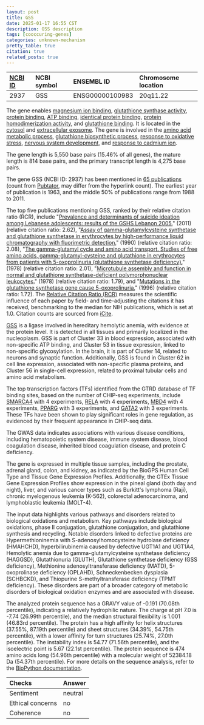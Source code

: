 ```yaml
---
layout: post
title: GSS
date: 2025-01-17 16:55 CST
description: GSS description
tags: [cooccuring-genes]
categories: unknown-mechanism
pretty_table: true
citation: true
related_posts: true
---
```




| [NCBI ID](https://www.ncbi.nlm.nih.gov/gene/2937) | NCBI symbol | ENSEMBL ID | Chromosome location |
| :-------- | :------- | :-------- | :------- |
| 2937  | GSS | ENSG00000100983 | 20q11.22 |



The gene enables [magnesium ion binding](https://amigo.geneontology.org/amigo/term/GO:0000287), [glutathione synthase activity](https://amigo.geneontology.org/amigo/term/GO:0004363), [protein binding](https://amigo.geneontology.org/amigo/term/GO:0005515), [ATP binding](https://amigo.geneontology.org/amigo/term/GO:0005524), [identical protein binding](https://amigo.geneontology.org/amigo/term/GO:0042802), [protein homodimerization activity](https://amigo.geneontology.org/amigo/term/GO:0042803), and [glutathione binding](https://amigo.geneontology.org/amigo/term/GO:0043295). It is located in the [cytosol](https://amigo.geneontology.org/amigo/term/GO:0005829) and [extracellular exosome](https://amigo.geneontology.org/amigo/term/GO:0070062). The gene is involved in the [amino acid metabolic process](https://amigo.geneontology.org/amigo/term/GO:0006520), [glutathione biosynthetic process](https://amigo.geneontology.org/amigo/term/GO:0006750), [response to oxidative stress](https://amigo.geneontology.org/amigo/term/GO:0006979), [nervous system development](https://amigo.geneontology.org/amigo/term/GO:0007399), and [response to cadmium ion](https://amigo.geneontology.org/amigo/term/GO:0046686).


The gene length is 5,550 base pairs (15.46% of all genes), the mature length is 814 base pairs, and the primary transcript length is 4,275 base pairs.


The gene GSS (NCBI ID: 2937) has been mentioned in [65 publications](https://pubmed.ncbi.nlm.nih.gov/?term=%22GSS%22) (count from [Pubtator](https://academic.oup.com/nar/article/47/W1/W587/5494727), may differ from the hyperlink count). The earliest year of publication is 1963, and the middle 50% of publications range from 1988 to 2011.


The top five publications mentioning GSS, ranked by their relative citation ratio (RCR), include "[Prevalence and determinants of suicide ideation among Lebanese adolescents: results of the GSHS Lebanon 2005.](https://pubmed.ncbi.nlm.nih.gov/20434762)" (2011) (relative citation ratio: 2.62), "[Assay of gamma-glutamylcysteine synthetase and glutathione synthetase in erythrocytes by high-performance liquid chromatography with fluorimetric detection.](https://pubmed.ncbi.nlm.nih.gov/1980497)" (1990) (relative citation ratio: 2.08), "[The gamma-glutamyl cycle and amino acid transport. Studies of free amino acids, gamma-glutamyl-cysteine and glutathione in erythrocytes from patients with 5-oxoprolinuria (glutathione synthetase deficiency).](https://pubmed.ncbi.nlm.nih.gov/28482)" (1978) (relative citation ratio: 2.01), "[Microtubule assembly and function in normal and glutathione synthetase-deficient polymorphonuclear leukocytes.](https://pubmed.ncbi.nlm.nih.gov/641344)" (1978) (relative citation ratio: 1.79), and "[Mutations in the glutathione synthetase gene cause 5-oxoprolinuria.](https://pubmed.ncbi.nlm.nih.gov/8896573)" (1996) (relative citation ratio: 1.72). The [Relative Citation Ratio (RCR)](https://journals.plos.org/plosbiology/article?id=10.1371/journal.pbio.1002541) measures the scientific influence of each paper by field- and time-adjusting the citations it has received, benchmarking to the median for NIH publications, which is set at 1.0. Citation counts are sourced from [iCite](https://icite.od.nih.gov).


[GSS](https://www.proteinatlas.org/ENSG00000100983-GSS) is a ligase involved in hereditary hemolytic anemia, with evidence at the protein level. It is detected in all tissues and primarily localized in the nucleoplasm. GSS is part of Cluster 33 in blood expression, associated with non-specific ATP binding, and Cluster 53 in tissue expression, linked to non-specific glycosylation. In the brain, it is part of Cluster 14, related to neurons and synaptic function. Additionally, GSS is found in Cluster 62 in cell line expression, associated with non-specific plasma proteins, and Cluster 56 in single-cell expression, related to proximal tubular cells and amino acid metabolism.


The top transcription factors (TFs) identified from the GTRD database of TF binding sites, based on the number of CHIP-seq experiments, include [SMARCA4](https://www.ncbi.nlm.nih.gov/gene/6597) with 4 experiments, [RELA](https://www.ncbi.nlm.nih.gov/gene/5970) with 4 experiments, [MBD4](https://www.ncbi.nlm.nih.gov/gene/8930) with 4 experiments, [PPARG](https://www.ncbi.nlm.nih.gov/gene/5468) with 3 experiments, and [GATA2](https://www.ncbi.nlm.nih.gov/gene/2624) with 3 experiments. These TFs have been shown to play significant roles in gene regulation, as evidenced by their frequent appearance in CHIP-seq data.



The GWAS data indicates associations with various disease conditions, including hematopoietic system disease, immune system disease, blood coagulation disease, inherited blood coagulation disease, and protein C deficiency.



The gene is expressed in multiple tissue samples, including the prostate, adrenal gland, colon, and kidney, as indicated by the BioGPS Human Cell Type and Tissue Gene Expression Profiles. Additionally, the GTEx Tissue Gene Expression Profiles show expression in the pineal gland (both day and night), liver, and various cancer types such as Burkitt's lymphoma (Raji), chronic myelogenous leukemia (K-562), colorectal adenocarcinoma, and lymphoblastic leukemia (MOLT-4).


The input data highlights various pathways and disorders related to biological oxidations and metabolism. Key pathways include biological oxidations, phase II conjugation, glutathione conjugation, and glutathione synthesis and recycling. Notable disorders linked to defective proteins are Hypermethioninemia with S-adenosylhomocysteine hydrolase deficiency (HMAHCHD), hyperbilirubinemia caused by defective UGT1A1 and UGT1A4, Hemolytic anemia due to gamma-glutamylcysteine synthetase deficiency (HAGGSD), Glutathionuria (GLUTH), Glutathione synthetase deficiency (GSS deficiency), Methionine adenosyltransferase deficiency (MATD), 5-oxoprolinase deficiency (OPLAHD), Schneckenbecken dysplasia (SCHBCKD), and Thiopurine S-methyltransferase deficiency (TPMT deficiency). These disorders are part of a broader category of metabolic disorders of biological oxidation enzymes and are associated with disease.



The analyzed protein sequence has a GRAVY value of -0.191 (70.08th percentile), indicating a relatively hydrophilic nature. The charge at pH 7.0 is -7.74 (26.99th percentile), and the median structural flexibility is 1.001 (46.83rd percentile). The protein has a high affinity for helix structures (37.55%, 87.19th percentile) and sheet structures (34.39%, 54.75th percentile), with a lower affinity for turn structures (25.74%, 27.0th percentile). The instability index is 54.77 (71.56th percentile), and the isoelectric point is 5.67 (22.1st percentile). The protein sequence is 474 amino acids long (54.96th percentile) with a molecular weight of 52384.18 Da (54.37th percentile). For more details on the sequence analysis, refer to the [BioPython documentation](https://biopython.org/docs/1.75/api/Bio.SeqUtils.ProtParam.html).





| Checks    | Answer |
| :-------- | :------- |
| Sentiment  | neutral   |
| Ethical concerns | no     |
| Coherence    | no    |